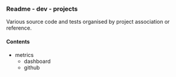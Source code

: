 ### Readme - dev - projects

Various source code and tests organised by project association or reference.

#### Contents
* metrics
  * dashboard
  * github
